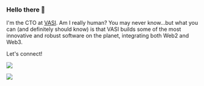### Hello there 👋

I'm the CTO at [VASI](https://vasi.xyz/). Am I really human? You may never
know...but what you can (and definitely should know) is that VASI builds some of
the most innovative and robust software on the planet, integrating both Web2 and
Web3.

Let's connect!

[<img src="https://img.shields.io/badge/twitter-%231DA1F2.svg?&style=for-the-badge&logo=twitter&logoColor=white" />](https://twitter.com/0xApeToshi)

[<img src="https://img.shields.io/badge/stack%20overflow-FE7A16?logo=stack-overflow&logoColor=white&style=for-the-badge" />](https://stackoverflow.com/users/9687359/ape-toshi)

<!--
**0xApeToshi/0xApeToshi** is a ✨ _special_ ✨ repository because its `README.md` (this file) appears on your GitHub profile.

Here are some ideas to get you started:

- 🔭 I’m currently working on ...
- 🌱 I’m currently learning ...
- 👯 I’m looking to collaborate on ...
- 🤔 I’m looking for help with ...
- 💬 Ask me about ...
- 📫 How to reach me: ...
- 😄 Pronouns: ...
- ⚡ Fun fact: ...
-->
